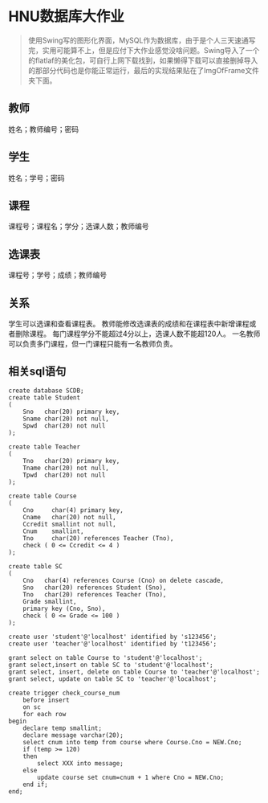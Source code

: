 # HNU数据库大作业
>使用Swing写的图形化界面，MySQL作为数据库，由于是个人三天速通写完，实用可能算不上，但是应付下大作业感觉没啥问题。Swing导入了一个的flatlaf的美化包，可自行上网下载找到，如果懒得下载可以直接删掉导入的那部分代码也是你能正常运行，最后的实现结果贴在了ImgOfFrame文件夹下面。
## 教师
姓名；教师编号；密码

## 学生
姓名；学号；密码

## 课程
课程号；课程名；学分；选课人数；教师编号

## 选课表
课程号；学号；成绩；教师编号

## 关系
学生可以选课和查看课程表。
教师能修改选课表的成绩和在课程表中新增课程或者删除课程。
每门课程学分不能超过4分以上，选课人数不能超120人。
一名教师可以负责多门课程，但一门课程只能有一名教师负责。

## 相关sql语句
```
create database SCDB;
create table Student
(
    Sno   char(20) primary key,
    Sname char(20) not null,
    Spwd  char(20) not null
);

create table Teacher
(
    Tno   char(20) primary key,
    Tname char(20) not null,
    Tpwd  char(20) not null
);

create table Course
(
    Cno     char(4) primary key,
    Cname   char(20) not null,
    Ccredit smallint not null,
    Cnum    smallint,
    Tno     char(20) references Teacher (Tno),
    check ( 0 <= Ccredit <= 4 )
);

create table SC
(
    Cno   char(4) references Course (Cno) on delete cascade,
    Sno   char(20) references Student (Sno),
    Tno   char(20) references Teacher (Tno),
    Grade smallint,
    primary key (Cno, Sno),
    check ( 0 <= Grade <= 100 )
);

create user 'student'@'localhost' identified by 's123456';
create user 'teacher'@'localhost' identified by 't123456';

grant select on table Course to 'student'@'localhost';
grant select,insert on table SC to 'student'@'localhost';
grant select, insert, delete on table Course to 'teacher'@'localhost';
grant select, update on table SC to 'teacher'@'localhost';

create trigger check_course_num
    before insert
    on sc
    for each row
begin
    declare temp smallint;
    declare message varchar(20);
    select cnum into temp from course where Course.Cno = NEW.Cno;
    if (temp >= 120)
    then
        select XXX into message;
    else
        update course set cnum=cnum + 1 where Cno = NEW.Cno;
    end if;
end;
```
